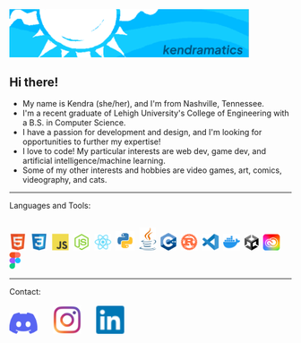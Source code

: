 <img src="header.png" width=85% title="kendramatics header">

## Hi there!
* My name is Kendra (she/her), and I'm from Nashville, Tennessee.
* I'm a recent graduate of Lehigh University's College of Engineering with a B.S. in Computer Science.
* I have a passion for development and design, and I'm looking for opportunities to further my expertise!
* I love to code! My particular interests are web dev, game dev, and artificial intelligence/machine learning.
* Some of my other interests and hobbies are video games, art, comics, videography, and cats.

<hr>
Languages and Tools:
<br><br>
<p float="left">
  <img src="images/html.svg" width=30px title="html logo">&nbsp;
  <img src="images/css.svg" width=30px title="css logo">&nbsp;
  <img src="images/js.svg" width=30px title="javascript logo">&nbsp;
  <img src="images/node.svg" width=30px title="node logo">&nbsp;
  <img src="images/react.svg" width=30px title="react logo">&nbsp;
  <img src="images/python.svg" width=35px title="python logo">&nbsp;
  <img src="images/java.svg" width=30px title="java logo">&nbsp;
  <img src="images/cplusplus.svg" width=28px title="c++ logo">&nbsp;
  <img src="images/rust.svg" width=30px title="rust logo">&nbsp;
  <img src="images/vscode.svg" width=30px title="vs code logo">&nbsp;
  <img src="images/docker.svg" width=30px title="docker logo">&nbsp;
  <img src="images/unity.svg" width=25px title="unity logo">&nbsp;
  <img src="images/adobecc.svg" width=30px title="adobe creative cloud logo">&nbsp;
  <img src="images/figma.svg" width=20px title="figma logo">&nbsp;
</p>

<hr>
Contact:
<br><br>
<a href="https://discord.com/users/320397901841039372"><img src="images/discord_color.svg" alt="discord link" width=50px></a> &nbsp;&nbsp;&nbsp;&nbsp;&nbsp;
<a href="https://www.instagram.com/kendramatics/"><img src="images/instagram_color.svg" alt="instagram link" width=50px></a> &nbsp;&nbsp;&nbsp;&nbsp;&nbsp;
<a href="https://www.linkedin.com/in/kendra-marable/"><img src="images/linkedin_color.svg" alt="linkedin link" width=50px></a>
